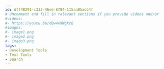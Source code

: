 ```yaml
---
id: dff48291-c333-46ed-8784-115aa85acb4f
# Uncomment and fill in relevant sections if you provide videos and/or images
#videos:
#- https://youtu.be/dQw4w9WgXcQ
#images:
#- image1.png
#- image2.png
#- image3.png
tags:
- Development Tools
- Text Tools
- Search
---
```

